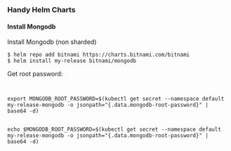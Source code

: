 ### Handy Helm Charts

#### Install Mongodb


Install Mongodb (non sharded)
```
$ helm repo add bitnami https://charts.bitnami.com/bitnami
$ helm install my-release bitnami/mongodb

```


Get root password:

```


export MONGODB_ROOT_PASSWORD=$(kubectl get secret --namespace default my-release-mongodb -o jsonpath="{.data.mongodb-root-password}" | base64 -d)


echo $MONGODB_ROOT_PASSWORD=$(kubectl get secret --namespace default my-release-mongodb -o jsonpath="{.data.mongodb-root-password}" | base64 -d)
 ```